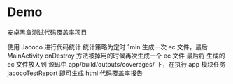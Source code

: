 # Demo
安卓黑盒测试代码覆盖率项目

使用 Jacoco 进行代码统计
统计策略为定时 1min 生成一次 ec 文件，最后 MainActivity onDestroy 方法被掉用的时候再次生成一个 ec 文件
最后将 生成的 ec 文件放入到 源码中 app/build/outputs/coverages/ 下，在执行 app 模块任务 jacocoTestReport 即可生成 html 代码覆盖率报告
